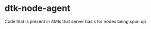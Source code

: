 dtk-node-agent
==============

Code that is present in AMIs that server basis for nodes being spun up